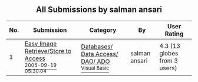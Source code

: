 ﻿<div align="center">

## All Submissions by salman ansari

</div>

No.  | Submission | Category | By   | User Rating
---- | ---------- | -------- | ---- | -----------
1 | [Easy Image Retrieve/Store to Access<br /><sup>2005-09-19 05:30:04</sup>](https://github.com/Planet-Source-Code/salman-ansari-easy-image-retrieve-store-to-access__1-62608) | [Databases/ Data Access/ DAO/ ADO<br /><sup>Visual Basic</sup>](../ByCategory/databases-data-access-dao-ado__1-6.md) | salman ansari | 4.3 (13 globes from 3 users)
